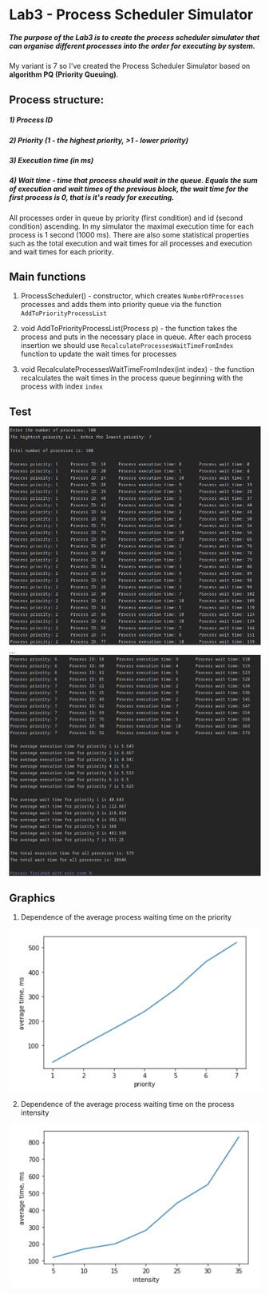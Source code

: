 # Lab3 - Process Scheduler Simulator

##### The purpose of the Lab3 is to create the process scheduler simulator that can organise different processes into the order for executing by system.

My variant is 7 so I've created the Process Scheduler Simulator based on 
**algorithm PQ (Priority Queuing)**.

## Process structure:
##### 1) Process ID
##### 2) Priority (1 - the highest priority, >1 - lower priority)
##### 3) Execution time (in ms)
##### 4) Wait time - time that process should wait in the queue. Equals the sum of execution and wait times of the previous block, the wait time for the first process is 0, that is it's ready for executing.

All processes order in queue by priority (first condition) and id (second condition) ascending.
In my simulator the maximal execution time for each process is 1 second (1000 ms).
There are also some statistical properties such as the total execution and wait times for all processes and
execution and wait times for each priority.

## Main functions

1) ProcessScheduler() - constructor, which creates `NumberOfProcesses` processes
and adds them into priority queue via the function `AddToPriorityProcessList`

2) void AddToPriorityProcessList(Process p) - the function takes the process and puts in the necessary place in queue.
After each process insertion we should use `RecalculateProcessesWaitTimeFromIndex` function to update the wait times for processes

3) void RecalculateProcessesWaitTimeFromIndex(int index) - the function recalculates the wait times in the process queue beginning with the process with index `index`

## Test 

![](img/2.png)
...
![](img/1.png)

## Graphics

1) Dependence of the average process waiting time on the priority

![](img/Screenshot_20201202_202147.png)

2) Dependence of the average process waiting time on the process intensity

![](img/Screenshot_20201202_204913.png)